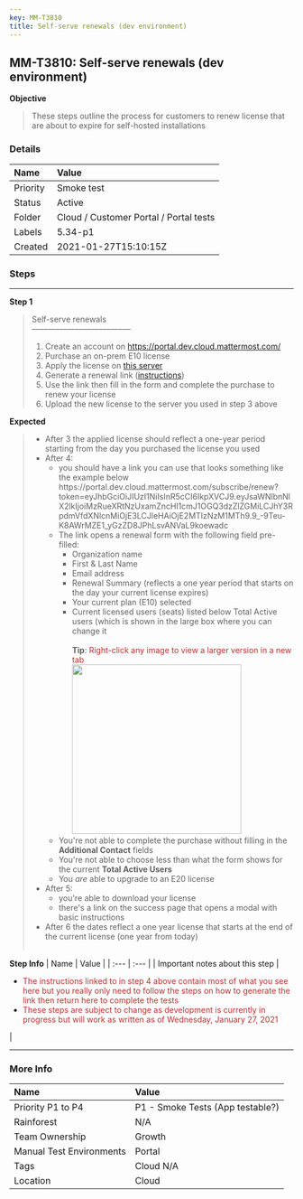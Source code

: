 ```yaml
---
key: MM-T3810
title: Self-serve renewals (dev environment)
---
```


## MM-T3810: Self-serve renewals (dev environment)

**Objective**

> <article>These steps outline the process for customers to renew license that are about to expire for self-hosted installations</article>

### Details

| Name     | Value                                  |
| :------- | :------------------------------------- |
| Priority | Smoke test                             |
| Status   | Active                                 |
| Folder   | Cloud / Customer Portal / Portal tests |
| Labels   | 5.34-p1                                |
| Created  | 2021-01-27T15:10:15Z                   |

### Steps

<hr/>

**Step 1**

> <article>Self-serve renewals<br>–––––––––––––––––––––––––<ol><li>Create an account on <a href="https://portal.dev.cloud.mattermost.com/">https://portal.dev.cloud.mattermost.com/</a></li><li>Purchase an on-prem E10 license</li><li>Apply the license on <a href="https://mattermost-server-pr-16778.test.mattermost.cloud/">this server</a></li><li>Generate a renewal link (<a href="https://docs.google.com/document/d/1yOh7hFZRRliKClz7bVo0XJG9gm7C7NRcIwkLt2mAB2k/edit?usp=sharing">instructions</a>)</li><li>Use the link then fill in the form and complete the purchase to renew your license</li><li>Upload the new license to the server you used in step 3 above</li></ol></article>

**Expected**

> <article><ul><li>After 3 the applied license should reflect a one-year period starting from the day you purchased the license you used</li><li>After 4:<ul><li>you should have a link you can use that looks something like the example below<br>https://portal.dev.cloud.mattermost.com/subscribe/renew?token=eyJhbGciOiJIUzI1NiIsInR5cCI6IkpXVCJ9.eyJsaWNlbnNlX2lkIjoiMzRueXRtNzUxamZncHl1cmJ1OGQ3dzZlZGMiLCJhY3RpdmVfdXNlcnMiOjE3LCJleHAiOjE2MTIzNzM1MTh9.9_-9Teu-K8AWrMZE1_yGzZD8JPhLsvANVaL9koewadc</li><li>The link opens a renewal form with the following field pre-filled:<ul><li>Organization name</li><li>First &amp; Last Name</li><li>Email address</li><li>Renewal Summary (reflects a one year period that starts on the day your current license expires)</li><li>Your current plan (E10) selected</li><li>Current licensed users (seats) listed below Total Active users (which is shown in the large box where you can change it<br><br><strong>Tip</strong>: <span style="color: rgb(184, 49, 47);">Right-click any image to view a larger version in a new tab</span><br><img src="https://smartbear-tm4j-prod-us-west-2-attachment-rich-text.s3.us-west-2.amazonaws.com/embedded-f3277290f945470c4add5d21ef3dc7ca7b74388fc7152bfb6b99ae58c66a95a8-1611782052199-1611782052199.png" style="width: 300px;" class="fr-fic fr-fil fr-dib"></li></ul></li><li>You're not able to complete the purchase without filling in the <strong>Additional Contact</strong> fields</li><li>You're not able to choose less than what the form shows for the current <strong>Total Active Users</strong></li><li>You <em>are</em> able to upgrade to an E20 license</li></ul></li><li>After 5:<ul><li>you're able to download your license</li><li>there's a link on the success page that opens a modal with basic instructions</li></ul></li><li>After 6 the dates reflect a one year license that starts at the end of the current license (one year from today)<br><br></li></ul></article>

**Step Info**
| Name | Value |
| :--- | :--- |
| Important notes about this step | <ul><li><span style="color: rgb(184, 49, 47);">The instructions linked to in step 4 above contain most of what you see here but you really only need to follow the steps on how to generate the link then return here to complete the tests</span></li><li><span style="color: rgb(184, 49, 47);">These steps are subject to change as development is currently in progress but will work as written as of Wednesday, January 27, 2021</span></li></ul> |

<hr/>

### More Info

| Name                     | Value                            |
| :----------------------- | :------------------------------- |
| Priority P1 to P4        | P1 - Smoke Tests (App testable?) |
| Rainforest               | N/A                              |
| Team Ownership           | Growth                           |
| Manual Test Environments | Portal                           |
| Tags                     | Cloud N/A                        |
| Location                 | Cloud                            |
